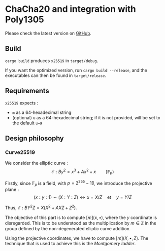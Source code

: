 # ChaCha20 and integration with Poly1305

Please check the latest version on [GitHub](github.com/leo-leesco/Crypto-TD4).

## Build

`cargo build` produces `x25519` in `target/debug`.

If you want the optimized version, run `cargo build --release`, and the executables can then be found in `target/release`.

## Requirements

`x25519` expects :
- `m` as a 64-hexadecimal string
- (optional) `u` as a 64-hexadecimal string; if it is not provided, will be set to the default `u=9`

## Design philosophy

### Curve25519

We consider the elliptic curve :
$$\mathcal E:By^2=x^3+Ax^2+x\qquad(\mathbb F_p)$$

Firstly, since $\mathbb F_p$ is a field, with $p=2^{255}-19$, we introduce the projective plane :
$$(x:y:1)\sim(X:Y:Z)\iff x=X/Z\quad\text{et}\quad y=Y/Z$$

Thus, $\mathcal E:BY^2Z = X(X^2 + AXZ + Z^2)$.

The objective of this part is to compute $[m](x,\bullet)$, where the $y$ coordinate is disregarded. This is to be understood as the multiplication by $m\in\mathbb Z$ in the group defined by the non-degenerated elliptic curve addition.

Using the projective coordinates, we have to compute $[m](X,\bullet,Z)$. The technique that is used to achieve this is the *Montgomery ladder*.
